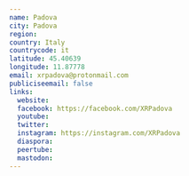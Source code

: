 ```yaml
---
name: Padova
city: Padova
region:
country: Italy
countrycode: it
latitude: 45.40639
longitude: 11.87778
email: xrpadova@protonmail.com
publiciseemail: false
links:
  website:
  facebook: https://facebook.com/XRPadova
  youtube:
  twitter:
  instagram: https://instagram.com/XRPadova
  diaspora:
  peertube:
  mastodon:
---
```

